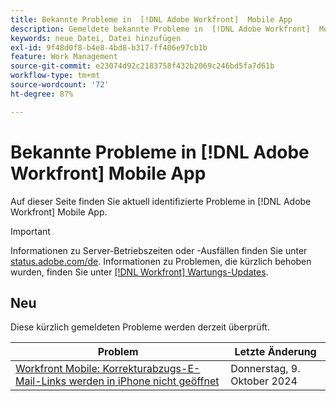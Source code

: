 ```yaml
---
title: Bekannte Probleme in  [!DNL Adobe Workfront]  Mobile App
description: Gemeldete bekannte Probleme in  [!DNL Adobe Workfront]  Mobile App
keywords: neue Datei, Datei hinzufügen
exl-id: 9f48d0f8-b4e8-4bd8-b317-ff406e97cb1b
feature: Work Management
source-git-commit: e23074d92c2183758f432b2069c246bd5fa7d61b
workflow-type: tm+mt
source-wordcount: '72'
ht-degree: 87%

---
```


# Bekannte Probleme in [!DNL Adobe Workfront] Mobile App

Auf dieser Seite finden Sie aktuell identifizierte Probleme in [!DNL Adobe Workfront] Mobile App.

>[!IMPORTANT]
>
>Informationen zu Server-Betriebszeiten oder -Ausfällen finden Sie unter [status.adobe.com/de](https://status.adobe.com/de). Informationen zu Problemen, die kürzlich behoben wurden, finden Sie unter [[!DNL Workfront] Wartungs-Updates](../maintenance/current-updates.md).

<!--**There are currently no known issues for [!DNL Workfront Mobile]**-->

## Neu

Diese kürzlich gemeldeten Probleme werden derzeit überprüft.

| **Problem** | **Letzte Änderung** |
| -----------------------------------------------------------------| ----------------- |
| [Workfront Mobile: Korrekturabzugs-E-Mail-Links werden in iPhone nicht geöffnet](known-issues-workfront/wf-mobile-proof-email-link-wont-open.md) | Donnerstag, 9. Oktober 2024 |

<!--
## Current Issues

|Issue  |Last Modified   | 
|---|---|
|Issue text  | YYYY/MM/DD  | 
-->